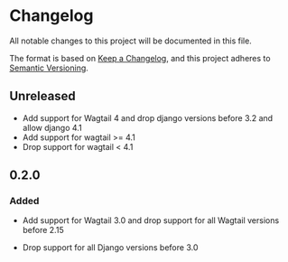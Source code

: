 # Changelog

All notable changes to this project will be documented in this file.

The format is based on [Keep a Changelog](https://keepachangelog.com/en/1.0.0/),
and this project adheres to [Semantic Versioning](https://semver.org/spec/v2.0.0.html).

## Unreleased

- Add support for Wagtail 4 and drop django versions before 3.2 and allow django 4.1
- Add support for wagtail >= 4.1
- Drop support for wagtail < 4.1

## 0.2.0

### Added

 - Add support for Wagtail 3.0 and drop support for all Wagtail versions
   before 2.15
   
 - Drop support for all Django versions before 3.0
